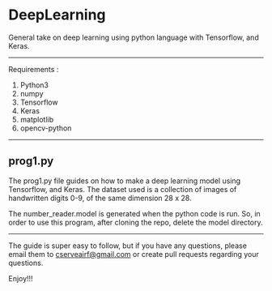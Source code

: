 # DeepLearning

General take on deep learning using python language with Tensorflow, and Keras.

***
Requirements :  
   1) Python3  
   2) numpy  
   3) Tensorflow  
   4) Keras  
   5) matplotlib
   6) opencv-python
***

**prog1.py**
------------
The prog1.py file guides on how to make a deep learning model using Tensorflow, and Keras. The dataset used is a collection of images of handwritten digits 0-9, of the same dimension 28 x 28.

The number_reader.model is generated when the python code is run. So, in order to use this program, after cloning the repo, delete the model directory. 

-------------
The guide is super easy to follow, but if you have any questions, please email them to cserveairf@gmail.com or create pull requests regarding your questions.

Enjoy!!!
